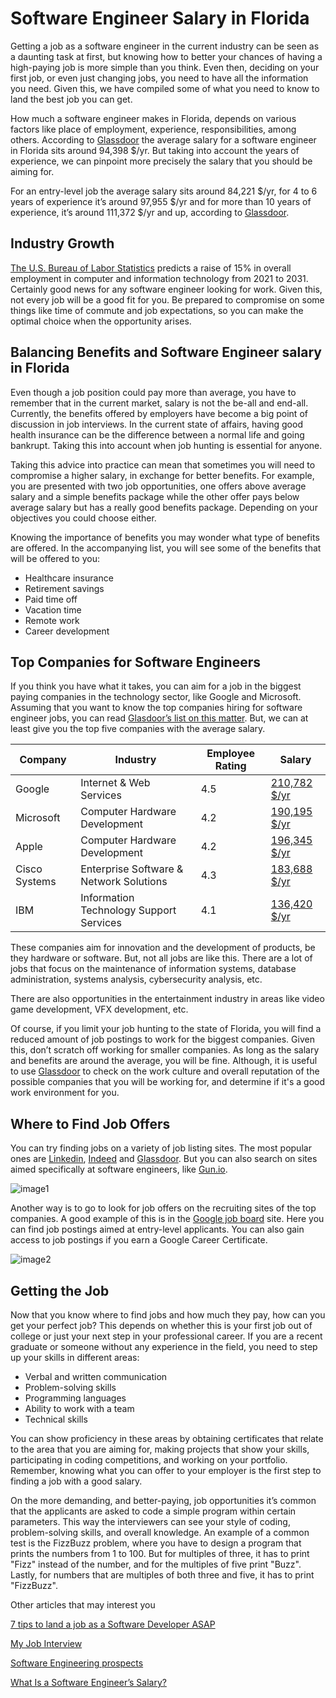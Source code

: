 # Software Engineer Salary in Florida

Getting a job as a software engineer in the current industry can be seen as a daunting task at first, but knowing how to better your chances of having a high-paying job is more simple than you think. Even then, deciding on your first job, or even just changing jobs, you need to have all the information you need. Given this, we have compiled some of what you need to know to land the best job you can get.

How much a software engineer makes in Florida, depends on various factors like place of employment, experience, responsibilities, among others. According to [Glassdoor](https://www.glassdoor.com/Salaries/florida-software-engineer-salary-SRCH_IL.0,7_IS3318_KO8,25.htm) the average salary for a software engineer in Florida sits around 94,398 $/yr. But taking into account the years of experience, we can pinpoint more precisely the salary that you should be aiming for. 

For an entry-level job the average salary sits around 84,221 $/yr, for 4 to 6 years of experience it’s around 97,955 $/yr and for more than 10 years of experience, it’s around 111,372 $/yr and up, according to [Glassdoor](https://www.glassdoor.com/Salaries/florida-software-engineer-salary-SRCH_IL.0,7_IS3318_KO8,25.htm).

## Industry Growth

[The U.S. Bureau of Labor Statistics](https://www.bls.gov/ooh/computer-and-information-technology/home.htm) predicts a raise of 15% in overall employment in computer and information technology from 2021 to 2031. Certainly good news for any software engineer looking for work. Given this, not every job will be a good fit for you. Be prepared to compromise on some things like time of commute and job expectations, so you can make the optimal choice when the opportunity arises. 

## Balancing Benefits and Software Engineer salary in Florida

Even though a job position could pay more than average, you have to remember that in the current market, salary is not the be-all and end-all. Currently, the benefits offered by employers have become a big point of discussion in job interviews. In the current state of affairs, having good health insurance can be the difference between a normal life and going bankrupt. Taking this into account when job hunting is essential for anyone. 

Taking this advice into practice can mean that sometimes you will need to compromise a higher salary, in exchange for better benefits. For example, you are presented with two job opportunities, one offers above average salary and a simple benefits package while the other offer pays below average salary but has a really good benefits package. Depending on your objectives you could choose either. 

Knowing the importance of benefits you may wonder what type of benefits are offered. In the accompanying list, you will see some of the benefits that will be offered to you:

- Healthcare insurance
- Retirement savings
- Paid time off
- Vacation time
- Remote work
- Career development

## Top Companies for Software Engineers

If you think you have what it takes, you can aim for a job in the biggest paying companies in the technology sector, like Google and Microsoft. Assuming that you want to know the top companies hiring for software engineer jobs, you can read [Glasdoor’s list on this matter](https://www.glassdoor.com/Explore/top-software-engineer-companies_IO.4,21.htm). But, we can at least give you the top five companies with the average salary.

| Company | Industry | Employee Rating | Salary |
| ------ | ------ | ------ | ------ |
| Google | Internet & Web Services | 4.5 | [210,782 $/yr][link4] |
| Microsoft | Computer Hardware Development | 4.2 | [190,195 $/yr][link5] |
| Apple | Computer Hardware Development | 4.2 | [196,345 $/yr][link6] |
| Cisco Systems | Enterprise Software & Network Solutions | 4.3 | [183,688 $/yr][link7] |
| IBM | Information Technology Support Services | 4.1 | [136,420 $/yr][link8] |

These companies aim for innovation and the development of products, be they hardware or software. But, not all jobs are like this. There are a lot of jobs that focus on the maintenance of information systems, database administration, systems analysis, cybersecurity analysis, etc. 

There are also opportunities in the entertainment industry in areas like video game development, VFX development, etc. 

Of course, if you limit your job hunting to the state of Florida, you will find a reduced amount of job postings to work for the biggest companies. Given this, don’t scratch off working for smaller companies. As long as the salary and benefits are around the average, you will be fine. Although, it is useful to use [Glassdoor](https://www.glassdoor.com/index.htm) to check on the work culture and overall reputation of the possible companies that you will be working for, and determine if it's a good work environment for you.  

## Where to Find Job Offers

You can try finding jobs on a variety of job listing sites. The most popular ones are [Linkedin](https://www.linkedin.com/), [Indeed](https://www.indeed.com/?from=gnav-homepage) and [Glassdoor](https://www.glassdoor.com/index.htm). But you can also search on sites aimed specifically at software engineers, like [Gun.io](https://gun.io/).

![image1](https://i.imgur.com/H1nqIYD.png)

Another way is to go to look for job offers on the recruiting sites of the top companies. A good example of this is in the [Google job board](https://careers.google.com/jobs/results/) site. Here you can find job postings aimed at entry-level applicants. You can also gain access to job postings if you earn a Google Career Certificate.

![image2](https://i.imgur.com/bFAUUrH.png)

## Getting the Job

Now that you know where to find jobs and how much they pay, how can you get your perfect job? This depends on whether this is your first job out of college or just your next step in your professional career. If you are a recent graduate or someone without any experience in the field, you need to step up your skills in different areas:

- Verbal and written communication
- Problem-solving skills
- Programming languages
- Ability to work with a team
- Technical skills

You can show proficiency in these areas by obtaining certificates that relate to the area that you are aiming for, making projects that show your skills, participating in coding competitions, and working on your portfolio. Remember, knowing what you can offer to your employer is the first step to finding a job with a good salary.

On the more demanding, and better-paying, job opportunities it’s common that the applicants are asked to code a simple program within certain parameters. This way the interviewers can see your style of coding, problem-solving skills, and overall knowledge. An example of a common test is the FizzBuzz problem, where you have to design a program that prints the numbers from 1 to 100. But for multiples of three, it has to print "Fizz" instead of the number, and for the multiples of five print "Buzz". Lastly, for numbers that are multiples of both three and five, it has to print "FizzBuzz".

Other articles that may interest you

[7 tips to land a job as a Software Developer ASAP](https://4geeksacademy.com/us/career-growth/7-hacks-to-land-a-job)

[My Job Interview](https://4geeksacademy.com/us/career-growth/how-to-prepare-for-a-typical-interview-for-web-development-position)

[Software Engineering prospects](https://www.prospects.ac.uk/careers-advice/what-can-i-do-with-my-degree/software-engineering)

[What Is a Software Engineer’s Salary?](https://www.bestcolleges.com/bootcamps/guides/software-engineering-salary/)


[link4]: https://www.glassdoor.com/Salary/Google-Salaries-E9079.htm

[link5]: https://www.glassdoor.com/Salary/Microsoft-Salaries-E1651.htm

[link6]: https://www.glassdoor.com/Salary/Apple-Salaries-E1138.htm

[link7]: https://www.glassdoor.com/Salary/Cisco-Systems-Salaries-E1425.htm

[link8]: https://www.glassdoor.com/Salary/IBM-Salaries-E354.htm
